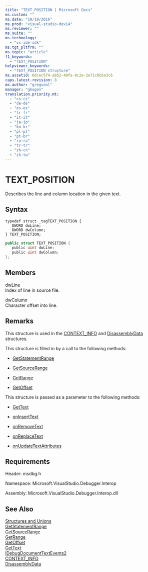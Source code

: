 ```yaml
---
title: "TEXT_POSITION | Microsoft Docs"
ms.custom: ""
ms.date: "10/19/2016"
ms.prod: "visual-studio-dev14"
ms.reviewer: ""
ms.suite: ""
ms.technology: 
  - "vs-ide-sdk"
ms.tgt_pltfrm: ""
ms.topic: "article"
f1_keywords: 
  - "TEXT_POSITION"
helpviewer_keywords: 
  - "TEXT_POSITION structure"
ms.assetid: 6dcec574-a852-49fa-8c2e-2e71cbb5e3c6
caps.latest.revision: 8
ms.author: "gregvanl"
manager: "ghogen"
translation.priority.mt: 
  - "cs-cz"
  - "de-de"
  - "es-es"
  - "fr-fr"
  - "it-it"
  - "ja-jp"
  - "ko-kr"
  - "pl-pl"
  - "pt-br"
  - "ru-ru"
  - "tr-tr"
  - "zh-cn"
  - "zh-tw"
---
```

# TEXT_POSITION
Describes the line and column location in the given text.  
  
## Syntax  
  
```cpp#  
typedef struct _tagTEXT_POSITION {   
   DWORD dwLine;  
   DWORD dwColumn;  
} TEXT_POSITION;  
```  
  
```c#  
public struct TEXT_POSITION {   
   public uint dwLine;  
   public uint dwColumn;  
};  
```  
  
## Members  
 dwLine  
 Index of line in source file.  
  
 dwColumn  
 Character offset into line.  
  
## Remarks  
 This structure is used in the [CONTEXT_INFO](../extensibility-debugger-reference/context_info.md) and [DisassemblyData](../extensibility-debugger-reference/disassemblydata.md) structures.  
  
 This structure is filled in by a call to the following methods:  
  
-   [GetStatementRange](../extensibility-debugger-reference/idebugdocumentcontext2--getstatementrange.md)  
  
-   [GetSourceRange](../extensibility-debugger-reference/idebugdocumentcontext2--getsourcerange.md)  
  
-   [GetRange](../extensibility-debugger-reference/idebugdocumentposition2--getrange.md)  
  
-   [GetOffset](../extensibility-debugger-reference/idebugfunctionposition2--getoffset.md)  
  
 This structure is passed as a parameter to the following methods:  
  
-   [GetText](../extensibility-debugger-reference/idebugdocumenttext2--gettext.md)  
  
-   [onInsertText](../extensibility-debugger-reference/idebugdocumenttextevents2--oninserttext.md)  
  
-   [onRemoveText](../extensibility-debugger-reference/idebugdocumenttextevents2--onremovetext.md)  
  
-   [onReplaceText](../extensibility-debugger-reference/idebugdocumenttextevents2--onreplacetext.md)  
  
-   [onUpdateTextAttributes](../extensibility-debugger-reference/idebugdocumenttextevents2--onupdatetextattributes.md)  
  
## Requirements  
 Header: msdbg.h  
  
 Namespace: Microsoft.VisualStudio.Debugger.Interop  
  
 Assembly: Microsoft.VisualStudio.Debugger.Interop.dll  
  
## See Also  
 [Structures and Unions](../extensibility-debugger-reference/structures-and-unions.md)   
 [GetStatementRange](../extensibility-debugger-reference/idebugdocumentcontext2--getstatementrange.md)   
 [GetSourceRange](../extensibility-debugger-reference/idebugdocumentcontext2--getsourcerange.md)   
 [GetRange](../extensibility-debugger-reference/idebugdocumentposition2--getrange.md)   
 [GetOffset](../extensibility-debugger-reference/idebugfunctionposition2--getoffset.md)   
 [GetText](../extensibility-debugger-reference/idebugdocumenttext2--gettext.md)   
 [IDebugDocumentTextEvents2](../extensibility-debugger-reference/idebugdocumenttextevents2.md)   
 [CONTEXT_INFO](../extensibility-debugger-reference/context_info.md)   
 [DisassemblyData](../extensibility-debugger-reference/disassemblydata.md)